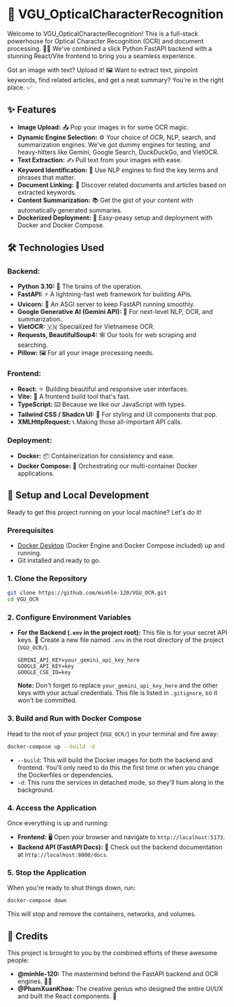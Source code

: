 # 📝 VGU_OpticalCharacterRecognition

Welcome to VGU_OpticalCharacterRecognition! This is a full-stack powerhouse for Optical Character Recognition (OCR) and document processing. 🧠✨ We've combined a slick Python FastAPI backend with a stunning React/Vite frontend to bring you a seamless experience.

Got an image with text? Upload it! 🖼️ Want to extract text, pinpoint keywords, find related articles, and get a neat summary? You're in the right place. ✅

## ✨ Features

*   **Image Upload:** 📤 Pop your images in for some OCR magic.
*   **Dynamic Engine Selection:** ⚙️ Your choice of OCR, NLP, search, and summarization engines. We've got dummy engines for testing, and heavy-hitters like Gemini, Google Search, DuckDuckGo, and VietOCR.
*   **Text Extraction:** ✍️ Pull text from your images with ease.
*   **Keyword Identification:** 🔑 Use NLP engines to find the key terms and phrases that matter.
*   **Document Linking:** 🔗 Discover related documents and articles based on extracted keywords.
*   **Content Summarization:** 📚 Get the gist of your content with automatically generated summaries.
*   **Dockerized Deployment:** 🐳 Easy-peasy setup and deployment with Docker and Docker Compose.

## 🛠️ Technologies Used

### **Backend:**
*   **Python 3.10:** 🐍 The brains of the operation.
*   **FastAPI:** ⚡ A lightning-fast web framework for building APIs.
*   **Uvicorn:** 🦄 An ASGI server to keep FastAPI running smoothly.
*   **Google Generative AI (Gemini API):** 🤖 For next-level NLP, OCR, and summarization.
*   **VietOCR:** 🇻🇳 Specialized for Vietnamese OCR.
*   **Requests, BeautifulSoup4:** 🕸️ Our tools for web scraping and searching.
*   **Pillow:** 🖼️ For all your image processing needs.

### **Frontend:**
*   **React:** ⚛️ Building beautiful and responsive user interfaces.
*   **Vite:** 🚀 A frontend build tool that's fast.
*   **TypeScript:** ⌨️ Because we like our JavaScript with types.
*   **Tailwind CSS / Shadcn UI:** 🎨 For styling and UI components that pop.
*   **XMLHttpRequest:** 📞 Making those all-important API calls.

### **Deployment:**
*   **Docker:** 📦 Containerization for consistency and ease.
*   **Docker Compose:** 🎼 Orchestrating our multi-container Docker applications.

## 🚀 Setup and Local Development

Ready to get this project running on your local machine? Let's do it!

### **Prerequisites**

*   [Docker Desktop](https://www.docker.com/products/docker-desktop) (Docker Engine and Docker Compose included) up and running.
*   Git installed and ready to go.

### **1. Clone the Repository**

```bash
git clone https://github.com/minhle-120/VGU_OCR.git
cd VGU_OCR
```

### **2. Configure Environment Variables**

*   **For the Backend (`.env` in the project root):**
    This file is for your secret API keys. 🤫
    Create a new file named `.env` in the root directory of the project (`VGU_OCR/`).

    ```
    GEMINI_API_KEY=your_gemini_api_key_here
    GOOGLE_API_KEY=key
    GOOGLE_CSE_ID=key
    ```
    **Note:** Don't forget to replace `your_gemini_api_key_here` and the other keys with your actual credentials. This file is listed in `.gitignore`, so it won't be committed.

### **3. Build and Run with Docker Compose**

Head to the root of your project (`VGU_OCR/`) in your terminal and fire away:

```bash
docker-compose up --build -d
```

*   `--build`: This will build the Docker images for both the backend and frontend. You'll only need to do this the first time or when you change the Dockerfiles or dependencies.
*   `-d`: This runs the services in detached mode, so they'll hum along in the background.

### **4. Access the Application**

Once everything is up and running:

*   **Frontend:** 🖥️ Open your browser and navigate to `http://localhost:5173`.
*   **Backend API (FastAPI Docs):** 📄 Check out the backend documentation at `http://localhost:8000/docs`.

### **5. Stop the Application**

When you're ready to shut things down, run:

```bash
docker-compose down
```
This will stop and remove the containers, networks, and volumes.

## 🙏 Credits

This project is brought to you by the combined efforts of these awesome people:

-   **@minhle-120:** The mastermind behind the FastAPI backend and OCR engines. 🧑‍💻
-   **@PhamXuanKhoa:** The creative genius who designed the entire UI/UX and built the React components. 🎨
